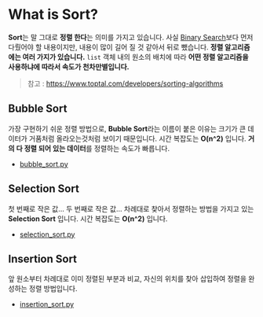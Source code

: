 # What is Sort?
**Sort**는 말 그대로 **정렬 한다**는 의미를 가지고 있습니다. 사실 [Binary Search](https://github.com/JustKode/python-algorithm/tree/master/1.Binary_Search)보다 먼저 다뤘어야 할 내용이지만, 내용이 많이 길어 질 것 같아서 뒤로 뺐습니다. **정렬 알고리즘에는 여러 가지가 있습니다.** `list` 객체 내의 원소의 배치에 따라 **어떤 정렬 알고리즘을 사용하냐에 따라서 속도가 천차만별입니다.**

> 참고 : https://www.toptal.com/developers/sorting-algorithms

## Bubble Sort
가장 구현하기 쉬운 정렬 방법으로, **Bubble Sort**라는 이름이 붙은 이유는 크기가 큰 데이터가 거품처럼 올라오는것처럼 보이기 때문입니다. 시간 복잡도는 **O(n^2)** 입니다. **거의 다 정렬 되어 있는 데이터**를 정렬하는 속도가 빠릅니다.

- [bubble_sort.py](https://github.com/JustKode/python-algorithm/blob/master/2.Sort/bubble_sort.py)

## Selection Sort
첫 번째로 작은 값... 두 번째로 작은 값... 차례대로 찾아서 정렬하는 방법을 가지고 있는 **Selection Sort** 입니다. 시간 복잡도는 **O(n^2)** 입니다.

- [selection_sort.py](https://github.com/JustKode/python-algorithm/blob/master/2.Sort/selection_sort.py)

## Insertion Sort
앞 원소부터 차례대로 이미 정렬된 부분과 비교, 자신의 위치를 찾아 삽입하여 정렬을 완성하는 정렬 방법입니다.

- [insertion_sort.py](https://github.com/JustKode/python-algorithm/blob/master/2.Sort/insertion_sort.py)